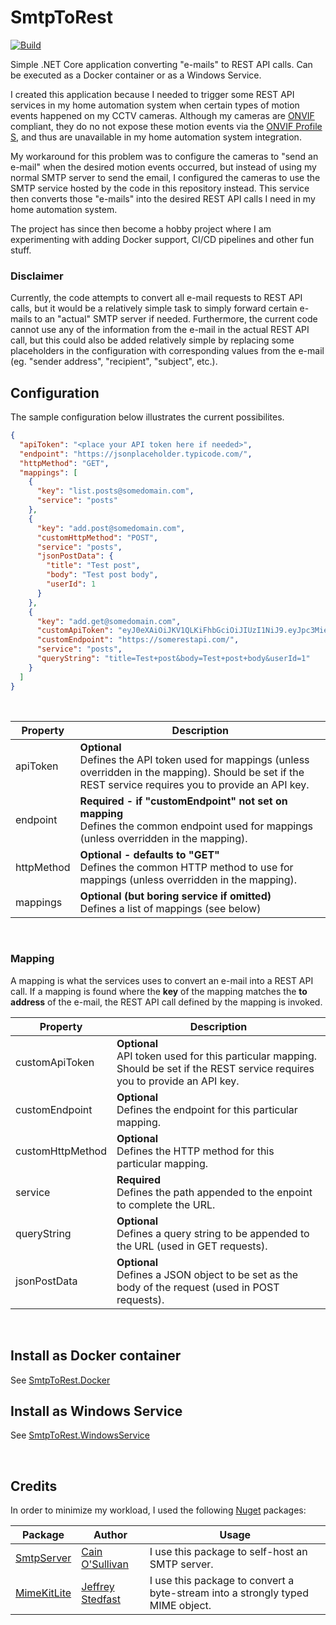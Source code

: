 # SmtpToRest
[![Build](https://github.com/nicolaihenriksen/SmtpToRestService/actions/workflows/build_workflow.yml/badge.svg)](https://github.com/nicolaihenriksen/SmtpToRestService/actions/workflows/build_workflow.yml)

Simple .NET Core application converting "e-mails" to REST API calls. Can be executed as a Docker container or as a Windows Service.

I created this application because I needed to trigger some REST API services in my home automation system when certain types of motion events happened on my CCTV cameras. Although my cameras are [ONVIF](https://www.onvif.org/) compliant, they do no not expose these motion events via the [ONVIF Profile S](https://www.onvif.org/profiles/profile-s/), and thus are unavailable in my home automation system integration.

My workaround for this problem was to configure the cameras to "send an e-mail" when the desired motion events occurred, but instead of using my normal SMTP server to send the email, I configured the cameras to use the SMTP service hosted by the code in this repository instead. This service then converts those "e-mails" into the desired REST API calls I need in my home automation system.

The project has since then become a hobby project where I am experimenting with adding Docker support, CI/CD pipelines and other fun stuff.

### Disclaimer
Currently, the code attempts to convert all e-mail requests to REST API calls, but it would be a relatively simple task to simply forward certain e-mails to an "actual" SMTP server if needed. Furthermore, the current code cannot use any of the information from the e-mail in the actual REST API call, but this could also be added relatively simple by replacing some placeholders in the configuration with corresponding values from the e-mail (eg. "sender address", "recipient", "subject", etc.).

## Configuration
The sample configuration below illustrates the current possibilites.

```json
{
  "apiToken": "<place your API token here if needed>",
  "endpoint": "https://jsonplaceholder.typicode.com/",
  "httpMethod": "GET",
  "mappings": [
    {
      "key": "list.posts@somedomain.com",
      "service": "posts"
    },
    {
      "key": "add.post@somedomain.com",
      "customHttpMethod": "POST",
      "service": "posts",
      "jsonPostData": {
        "title": "Test post",
        "body": "Test post body",
        "userId": 1
      }
    },
    {
      "key": "add.get@somedomain.com",
      "customApiToken": "eyJ0eXAiOiJKV1QLKiFhbGciOiJIUzI1NiJ9.eyJpc3MieJoLYjY0ZTZkMThh...<cutoff>",
      "customEndpoint": "https://somerestapi.com/",
      "service": "posts",
      "queryString": "title=Test+post&body=Test+post+body&userId=1"
    }
  ]
}
```
<br />

| Property | Description |
| --- | --- |
|apiToken|<b>Optional</b><br />Defines the API token used for mappings (unless overridden in the mapping). Should be set if the REST service requires you to provide an API key.|
|endpoint|<b>Required - if "customEndpoint" not set on mapping</b><br />Defines the common endpoint used for mappings (unless overridden in the mapping).|
|httpMethod|<b>Optional - defaults to "GET"</b><br />Defines the common HTTP method to use for mappings (unless overridden in the mapping).|
|mappings|<b>Optional (but boring service if omitted)</b><br />Defines a list of mappings (see below)|

<br />

### Mapping
A mapping is what the services uses to convert an e-mail into a REST API call. If a mapping is found where the <b>key</b> of the mapping matches the <b>to address</b> of the e-mail, the REST API call defined by the mapping is invoked.

| Property | Description |
| --- | --- |
|customApiToken|<b>Optional</b><br />API token used for this particular mapping. Should be set if the REST service requires you to provide an API key.|
|customEndpoint|<b>Optional</b><br />Defines the endpoint for this particular mapping.|
|customHttpMethod|<b>Optional</b><br />Defines the HTTP method for this particular mapping.|
|service|<b>Required</b><br />Defines the path appended to the enpoint to complete the URL.
|queryString|<b>Optional</b><br />Defines a query string to be appended to the URL (used in GET requests).|
|jsonPostData|<b>Optional</b><br />Defines a JSON object to be set as the body of the request (used in POST requests).|

<br />

## Install as Docker container
See [SmtpToRest.Docker](SmtpToRest.Docker/README.md)

## Install as Windows Service
See [SmtpToRest.WindowsService](SmtpToRest.WindowsService/README.md)

<br />

## Credits
In order to minimize my workload, I used the following [Nuget](https://www.nuget.org/) packages:

| Package | Author | Usage |
| --- | --- | --- |
|[SmtpServer](https://www.nuget.org/packages/SmtpServer/) | [Cain O'Sullivan](https://github.com/cosullivan) | I use this package to self-host an SMTP server. |
|[MimeKitLite](https://www.nuget.org/packages/MimeKitLite/) | [Jeffrey Stedfast](https://github.com/jstedfast) | I use this package to convert a byte-stream into a strongly typed MIME object.|